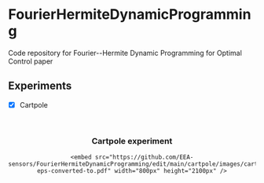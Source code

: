 # FourierHermiteDynamicProgramming
Code repository for Fourier--Hermite Dynamic Programming for Optimal Control paper

<!-- ROADMAP -->
## Experiments

- [x] Cartpole
<!-- Cartpole experiment -->
<br />
<div align="center">
  

  <h3 align="center">Cartpole experiment</h3>

  <p align="center">
   
    <embed src="https://github.com/EEA-sensors/FourierHermiteDynamicProgramming/edit/main/cartpole/images/cartpole_cov_spdp-eps-converted-to.pdf" width="800px" height="2100px" />
  </p>
</div>
